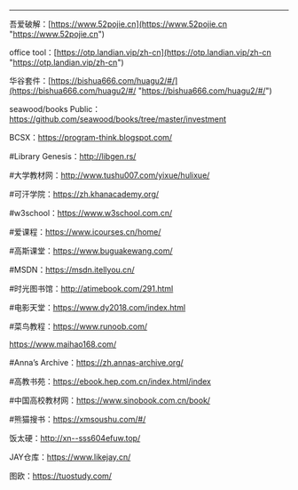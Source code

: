 ------------

吾爱破解：[https://www.52pojie.cn](https://www.52pojie.cn "https://www.52pojie.cn")



office tool：[https://otp.landian.vip/zh-cn](https://otp.landian.vip/zh-cn "https://otp.landian.vip/zh-cn")

华谷套件：[https://bishua666.com/huagu2/#/](https://bishua666.com/huagu2/#/ "https://bishua666.com/huagu2/#/")

seawood/books Public：https://github.com/seawood/books/tree/master/investment

BCSX：https://program-think.blogspot.com/

#Library Genesis：http://libgen.rs/   

#大学教材网：http://www.tushu007.com/yixue/hulixue/ 

#可汗学院：https://zh.khanacademy.org/  

#w3school：https://www.w3school.com.cn/ 

#爱课程：https://www.icourses.cn/home/ 

#高斯课堂：https://www.buguakewang.com/   

#MSDN：https://msdn.itellyou.cn/  

#时光图书馆：http://atimebook.com/291.html    

#电影天堂：https://www.dy2018.com/index.html

#菜鸟教程：https://www.runoob.com/

https://www.maihao168.com/

#Anna’s Archive：https://zh.annas-archive.org/

#高教书苑：https://ebook.hep.com.cn/index.html/index

#中国高校教材网：https://www.sinobook.com.cn/book/

#熊猫搜书：https://xmsoushu.com/#/

饭太硬：http://xn--sss604efuw.top/

JAY仓库：https://www.likejay.cn/

图欧：https://tuostudy.com/
